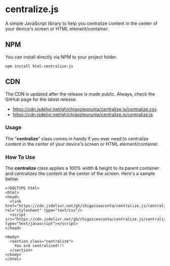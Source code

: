 # centralize.js
A simple JavaScript library to help you centralize content in the center of your device's screen or HTML element/container.

## NPM
You can install directly via NPM to your project folder.
```
npm install html-centralize-js
```

## CDN
The CDN is updated after the release is made public. Always, check the GitHub page for the latest release.
<ul>
  <li>
    <a href="https://cdn.jsdelivr.net/gh/chigozieorunta/centralize.js/centralize.css">
      https://cdn.jsdelivr.net/gh/chigozieorunta/centralize.js/centralize.css
    </a>
  </li>
  <li>
    <a href="https://cdn.jsdelivr.net/gh/chigozieorunta/centralize.js/centralize.js">
      https://cdn.jsdelivr.net/gh/chigozieorunta/centralize.js/centralize.js
    </a>
  </li>
</ul> 

### Usage
The "**centralize**" class comes in handy if you ever need to centralize content in the center of your device's screen or HTML element/container.

### How To Use
The **centralize** class applies a 100% width & height to its parent container and centralizes the content at the center of the screen. Here's a sample below.
```
<!DOCTYPE html>
<html>
<head>
  <link href="https://cdn.jsdelivr.net/gh/chigozieorunta/centralize.js/centralize.css" rel="stylesheet" type="text/css"/>
  <script src="https://cdn.jsdelivr.net/gh/chigozieorunta/centralize.js/centralize.js" type="text/javascript"></script>
</head>

<body>
  <section class="centralize">
    You are centralized!!!
  </section>
</body>
</html>
```
